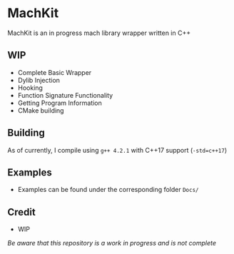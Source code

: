 # MachKit
MachKit is an in progress mach library wrapper written in C++ 


## WIP
- Complete Basic Wrapper 
- Dylib Injection
- Hooking
- Function Signature Functionality
- Getting Program Information
- CMake building

## Building
As of currently, I compile using `g++ 4.2.1` with C++17 support (`-std=c++17`)

## Examples
- Examples can be found under the corresponding folder `Docs/`

## Credit
- WIP


_Be aware that this repository is a work in progress and is not complete_

